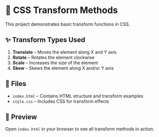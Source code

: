 # 🎯 CSS Transform Methods

This project demonstrates basic transform functions in CSS.

## ✨ Transform Types Used

1. **Translate** – Moves the element along X and Y axis
2. **Rotate** – Rotates the element clockwise
3. **Scale** – Increases the size of the element
4. **Skew** – Skews the element along X and/or Y axis

## 📁 Files

- `index.html` – Contains HTML structure and transform examples
- `style.css` – Includes CSS for transform effects

## 🚀 Preview

Open `index.html` in your browser to see all transform methods in action.
